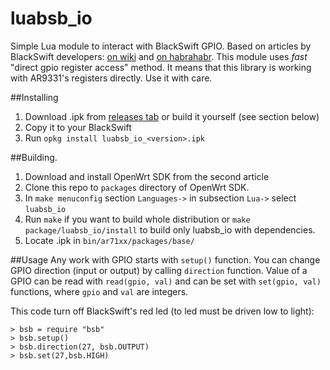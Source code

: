 # luabsb_io
Simple Lua module to interact with BlackSwift GPIO. Based on articles by BlackSwift developers: [on wiki](http://www.black-swift.ru/wiki/index.php?title=%D0%A0%D0%B0%D0%B1%D0%BE%D1%82%D0%B0_%D1%81_GPIO) and [on habrahabr](http://habrahabr.ru/company/blackswift/blog/247925/).
This module uses _fast_ "direct gpio register access" method. It means that this library is working with AR9331's registers directly. Use it with care.

##Installing
1. Download .ipk from [releases tab](https://github.com/ASMfreaK/luabsb_io/releases) or build it yourself (see section below)
2. Copy it to your BlackSwift
3. Run `opkg install luabsb_io_<version>.ipk`

##Building.
1. Download and install OpenWrt SDK from the second article
2. Clone this repo to `packages` directory of OpenWrt SDK.
3. In `make menuconfig` section `Languages->` in subsection `Lua->` select `luabsb_io`
4. Run `make` if you want to build whole distribution or `make package/luabsb_io/install` to build only luabsb_io with dependencies.
5. Locate .ipk in `bin/ar71xx/packages/base/`


##Usage
Any work with GPIO starts with `setup()` function.
You can change GPIO direction (input or output) by calling `direction` function.
Value of a GPIO can be read with `read(gpio, val)` and can be set with `set(gpio, val)` functions, where `gpio` and `val` are integers.

This code turn off BlackSwift's red led (to led must be driven low to light):
```
> bsb = require "bsb"
> bsb.setup()
> bsb.direction(27, bsb.OUTPUT)
> bsb.set(27,bsb.HIGH)
```
